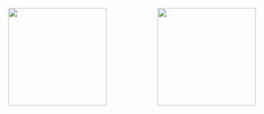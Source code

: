 <a href="https://github.com/anuraghazra/github-readme-stats">
  <img height=200 align="left" src="https://readme-stats-danrejk.vercel.app/api?username=Danrejk&theme=darcula&count_private=true" />
</a>
<a href="https://github.com/anuraghazra/github-readme-stats">
  <img height=200 align="right" src="https://readme-stats-danrejk.vercel.app/api/top-langs/?username=Danrejk&layout=donut&theme=darcula&count_private=true" />
</a>

<!--START_SECTION:activity-->
